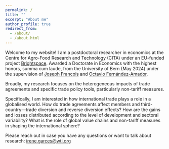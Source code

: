 ```yaml
---
permalink: /
title: ""
excerpt: "About me"
author_profile: true
redirect_from: 
  - /about/
  - /about.html
---
```


Welcome to my website! I am a postdoctoral researcher in economics at the Centre for Agro-Food Research and Technology (CITA) under an EU-funded project [Brightspace](https://brightspace-project.eu/). Awarded a Doctorate in Economics with the highest honors, summa cum laude, from the University of Bern (May 2024) under the supervision of [Joseph Francois](https://www.wti.org/institute/people/432/francois-joseph/) and [Octavio Fernández-Amador](https://www.wti.org/institute/people/429/fernandez-amador-octavio/). 

Broadly, my research focuses on the heterogeneous impacts of trade agreements and specific trade policy tools, particularly non-tariff measures.

Specifically, I am interested in how international trade plays a role in a globalised world. How do trade agreements affect members and third-country—trade diversion and reverse diversion effects? How are the gains and losses distributed according to the level of development and sectoral variability? What is the role of global value chains and non-tariff measures in shaping the international sphere? 

Please reach out in case you have any questions or want to talk about research: irene.garces@wti.org

